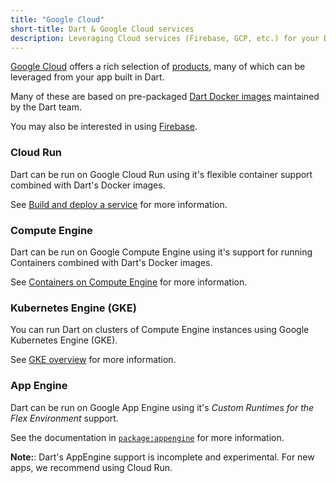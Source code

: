 ```yaml
---
title: "Google Cloud"
short-title: Dart & Google Cloud services
description: Leveraging Cloud services (Firebase, GCP, etc.) for your Dart apps.
---
```


[Google Cloud](https://cloud.google.com/) offers a rich selection of
[products](https://cloud.google.com/products), many of which can be leveraged
from your app built in Dart.

Many of these are based on pre-packaged [Dart Docker images][] maintained by the
Dart team.

You may also be interested in using [Firebase](/guides/services).

### Cloud Run

Dart can be run on Google Cloud Run using it's flexible container support
combined with Dart's Docker images.

See [Build and deploy a service][] for more  information.

### Compute Engine

Dart can be run on Google Compute Engine using it's support for running
Containers combined with Dart's Docker images.

See [Containers on Compute Engine][] for more information.

### Kubernetes Engine (GKE)

You can run Dart on clusters of Compute Engine instances using Google Kubernetes
Engine (GKE).

See [GKE overview][] for more information.

### App Engine

Dart can be run on Google App Engine using it's _Custom Runtimes for the Flex
Environment_ support.

See the documentation in [`package:appengine`][] for more information.

**Note:**: Dart's AppEngine support is incomplete and experimental. For new
apps, we recommend using Cloud Run.


[Dart Docker images]: https://hub.docker.com/r/google/dart
[`package:appengine`]: https://pub.dev/packages/appengine
[`package:googleapis`]: https://pub.dev/packages/googleapis
[Build and deploy a service]: https://cloud.google.com/run/docs/quickstarts/build-and-deploy/other
[Containers on Compute Engine]: https://cloud.google.com/compute/docs/containers
[GKE overview]: https://cloud.google.com/kubernetes-engine/docs/concepts/kubernetes-engine-overview
